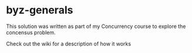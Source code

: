 # byz-generals

This solution was written as part of my Concurrency course to explore the concensus problem.

Check out the wiki for a description of how it works
